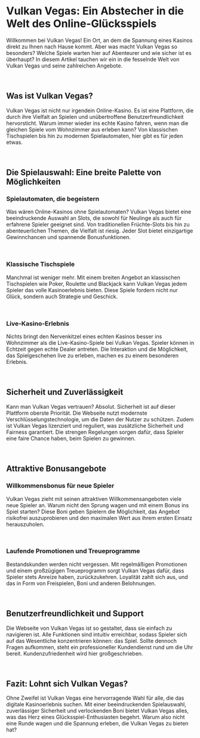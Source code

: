 # Vulkan Vegas: Ein Abstecher in die Welt des Online-Glücksspiels

Willkommen bei Vulkan Vegas! Ein Ort, an dem die Spannung eines Kasinos direkt zu Ihnen nach Hause kommt. Aber was macht Vulkan Vegas so besonders? Welche Spiele warten hier auf Abenteurer und wie sicher ist es überhaupt? In diesem Artikel tauchen wir ein in die fesselnde Welt von Vulkan Vegas und seine zahlreichen Angebote.

<br>

## Was ist Vulkan Vegas?

Vulkan Vegas ist nicht nur irgendein Online-Kasino. Es ist eine Plattform, die durch ihre Vielfalt an Spielen und unübertroffene Benutzerfreundlichkeit hervorsticht. Warum immer wieder ins echte Kasino fahren, wenn man die gleichen Spiele vom Wohnzimmer aus erleben kann? Von klassischen Tischspielen bis hin zu modernen Spielautomaten, hier gibt es für jeden etwas.

<br>

## Die Spielauswahl: Eine breite Palette von Möglichkeiten

### Spielautomaten, die begeistern

Was wären Online-Kasinos ohne Spielautomaten? Vulkan Vegas bietet eine beeindruckende Auswahl an Slots, die sowohl für Neulinge als auch für erfahrene Spieler geeignet sind. Von traditionellen Früchte-Slots bis hin zu abenteuerlichen Themen, die Vielfalt ist riesig. Jeder Slot bietet einzigartige Gewinnchancen und spannende Bonusfunktionen.

<br>

### Klassische Tischspiele

Manchmal ist weniger mehr. Mit einem breiten Angebot an klassischen Tischspielen wie Poker, Roulette und Blackjack kann Vulkan Vegas jedem Spieler das volle Kasinoerlebnis bieten. Diese Spiele fordern nicht nur Glück, sondern auch Strategie und Geschick.

<br>

### Live-Kasino-Erlebnis

Nichts bringt den Nervenkitzel eines echten Kasinos besser ins Wohnzimmer als die Live-Kasino-Spiele bei Vulkan Vegas. Spieler können in Echtzeit gegen echte Dealer antreten. Die Interaktion und die Möglichkeit, das Spielgeschehen live zu erleben, machen es zu einem besonderen Erlebnis.

<br>

## Sicherheit und Zuverlässigkeit

Kann man Vulkan Vegas vertrauen? Absolut. Sicherheit ist auf dieser Plattform oberste Priorität. Die Webseite nutzt modernste Verschlüsselungstechnologie, um die Daten der Nutzer zu schützen. Zudem ist Vulkan Vegas lizenziert und reguliert, was zusätzliche Sicherheit und Fairness garantiert. Die strengen Regelungen sorgen dafür, dass Spieler eine faire Chance haben, beim Spielen zu gewinnen.

<br>

## Attraktive Bonusangebote

### Willkommensbonus für neue Spieler

Vulkan Vegas zieht mit seinen attraktiven Willkommensangeboten viele neue Spieler an. Warum nicht den Sprung wagen und mit einem Bonus ins Spiel starten? Diese Boni geben Spielern die Möglichkeit, das Angebot risikofrei auszuprobieren und den maximalen Wert aus ihrem ersten Einsatz herauszuholen.

<br>

### Laufende Promotionen und Treueprogramme

Bestandskunden werden nicht vergessen. Mit regelmäßigen Promotionen und einem großzügigen Treueprogramm sorgt Vulkan Vegas dafür, dass Spieler stets Anreize haben, zurückzukehren. Loyalität zahlt sich aus, und das in Form von Freispielen, Boni und anderen Belohnungen.

<br>

## Benutzerfreundlichkeit und Support

Die Webseite von Vulkan Vegas ist so gestaltet, dass sie einfach zu navigieren ist. Alle Funktionen sind intuitiv erreichbar, sodass Spieler sich auf das Wesentliche konzentrieren können: das Spiel. Sollte dennoch Fragen aufkommen, steht ein professioneller Kundendienst rund um die Uhr bereit. Kundenzufriedenheit wird hier großgeschrieben.

<br>

## Fazit: Lohnt sich Vulkan Vegas?

Ohne Zweifel ist Vulkan Vegas eine hervorragende Wahl für alle, die das digitale Kasinoerlebnis suchen. Mit einer beeindruckenden Spielauswahl, zuverlässiger Sicherheit und verlockenden Boni bietet Vulkan Vegas alles, was das Herz eines Glücksspiel-Enthusiasten begehrt. Warum also nicht eine Runde wagen und die Spannung erleben, die Vulkan Vegas zu bieten hat?
